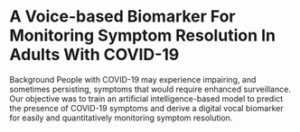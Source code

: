 # A Voice-based Biomarker For Monitoring Symptom Resolution In Adults With COVID-19
Background
People with COVID-19 may experience impairing, and sometimes persisting, symptoms that would require enhanced surveillance. Our objective was to train an artificial intelligence-based model to predict the presence of COVID-19 symptoms and derive a digital vocal biomarker for easily and quantitatively monitoring symptom resolution.
